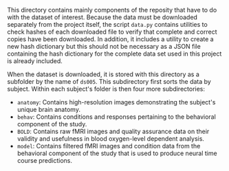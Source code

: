 This directory contains mainly components of the reposity that have to do with
the dataset of interest. Because the data must be downloaded separately from the
project itself, the script `data.py` contains utilities to check hashes of each
downloaded file to verify that complete and correct copies have been downloaded.
In addition, it includes a utility to create a new hash dictionary but this
should not be necessary as a JSON file containing the hash dictionary for the
complete data set used in this project is already included.

When the dataset is downloaded, it is stored with this directory as a subfolder
by the name of `ds005`. This subdirectory first sorts the data by subject.
Within each subject's folder is then four more subdirectories:
- `anatomy`: Contains high-resolution images demonstrating the subject's unique
  brain anatomy.
- `behav`: Contains conditions and responses pertaining to the behavioral
  component of the study.
- `BOLD`: Contains raw fMRI images and quality assurance data on their validity
  and usefulness in blood oxygen-level dependent analysis.
- `model`: Contains filtered fMRI images and condition data from the behavioral
  component of the study that is used to produce neural time course predictions.
